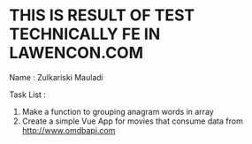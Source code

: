 # THIS IS RESULT OF TEST TECHNICALLY FE IN LAWENCON.COM

Name : Zulkariski Mauladi

Task List :
1. Make a function to grouping anagram words in array
2. Create a simple Vue App for movies that consume data from http://www.omdbapi.com
